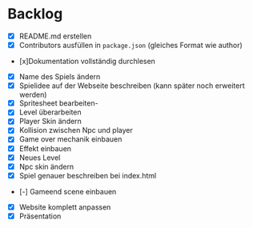 # Backlog

- [x] README.md erstellen
- [x] Contributors ausfüllen in `package.json` (gleiches Format wie author)
- [x]Dokumentation vollständig durchlesen
- [x] Name des Spiels ändern
- [x] Spielidee auf der Webseite beschreiben (kann später noch erweitert werden)
- [x] Spritesheet bearbeiten-
- [x] Level überarbeiten
- [x] Player Skin ändern
- [x] Kollision zwischen Npc und player
- [x] Game over mechanik einbauen
- [x] Effekt einbauen
- [x] Neues Level
- [x] Npc skin ändern
- [x] Spiel genauer beschreiben bei index.html
- [-] Gameend scene einbauen
- [x] Website komplett anpassen
- [x] Präsentation
